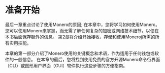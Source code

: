 # 准备开始

最后一章重点讨论了使用Monero的原因; 在本章中，您将学习如何使用Monero。 您可以使用Monero来掌握，而无需了解任何复杂的加密或网络技术细节，以便在本书后面保存额外的信息。 第2章将介绍开始接收，存储和使用Moneroj所需的所有实用技能。

本章的第一部分介绍了Monero使用的关键概念和术语，作为适用于任何钱包或软件的一般信息。 在本章的最后，您将找到使用免费的官方开源Monero命令行界面（CLI）或图形用户界面（GUI）软件执行这些步骤的方便指南。
